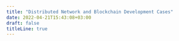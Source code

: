 ```yaml
---
title: "Distributed Network and Blockchain Development Cases"
date: 2022-04-21T15:43:08+03:00
draft: false
titleLine: true
---
```


